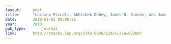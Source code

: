 ```yaml
---
layout:     post
title:      "Luciano Piccoli, Abhishek Dubey, James N. Simone, and James B. Kowalkowlski. Lqcd workflow execution framework: models, provenance and fault-tolerance. Journal of Physics: Conference Series, 219(7):072047, 2010."
date:       2010-01-01 00:00:01
year:       2010
pub_type:       journal
link:       http://stacks.iop.org/1742-6596/219/i=7/a=072047
---
```

